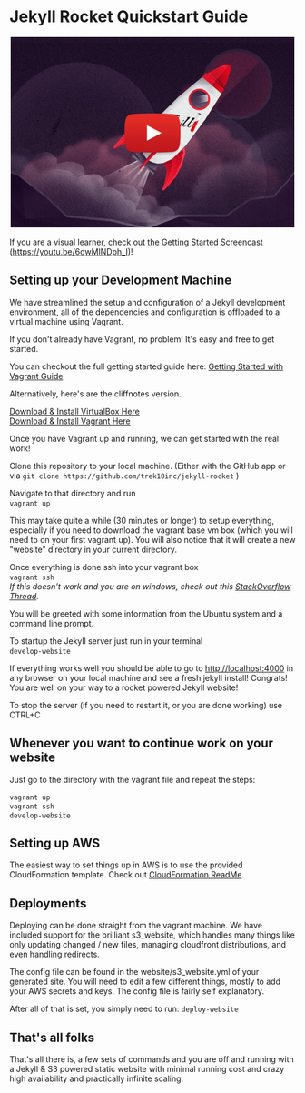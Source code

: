 # Jekyll Rocket Quickstart Guide


<p align="center">
    <a href="https://youtu.be/6dwMlNDph_I" alt="Jekyll Rocket Screencast">
        <img src="screencast_thumbnail.png?raw=true" />
    </a>
</p>

If you are a visual learner, [check out the Getting Started Screencast](https://youtu.be/6dwMlNDph_I) (https://youtu.be/6dwMlNDph_I)! 

## Setting up your Development Machine

We have streamlined the setup and configuration of a Jekyll development environment, all of the dependencies and configuration is offloaded to a virtual machine using Vagrant.

If you don't already have Vagrant, no problem! It's easy and free to get started.

You can checkout the full getting started guide here: [Getting Started with Vagrant Guide](https://docs.vagrantup.com/v2/getting-started/index.html)  

Alternatively, here's are the cliffnotes version.  

[Download & Install VirtualBox Here](https://www.virtualbox.org/wiki/Downloads)  
[Download & Install Vagrant Here](https://www.vagrantup.com/downloads.html)

Once you have Vagrant up and running, we can get started with the real work!

Clone this repository to your local machine. (Either with the GitHub app or via `git clone https://github.com/trek10inc/jekyll-rocket` )

Navigate to that directory and run  
`vagrant up`

This may take quite a while (30 minutes or longer) to setup everything, especially if you need to download the vagrant base vm box (which you will need to on your first vagrant up). You will also notice that it will create a new "website" directory in your current directory.

Once everything is done ssh into your vagrant box  
`vagrant ssh`  
*If this doesn't work and you are on windows, check out this [StackOverflow Thread](https://stackoverflow.com/questions/9885108/ssh-to-vagrant-box-in-windows).*


You will be greeted with some information from the Ubuntu system and a command line prompt.

To startup the Jekyll server just run in your terminal  
`develop-website`

If everything works well you should be able to go to [http://localhost:4000](http://localhost:4000) in any browser on your local machine and see a fresh jekyll install! Congrats! You are well on your way to a rocket powered Jekyll website!

To stop the server (if you need to restart it, or you are done working) use CTRL+C

## Whenever you want to continue work on your website

Just go to the directory with the vagrant file and repeat the steps:

```
vagrant up
vagrant ssh
develop-website
```

## Setting up AWS 

The easiest way to set things up in AWS is to use the provided CloudFormation template.
Check out [CloudFormation ReadMe](../master/cloudformation-readme.md).

## Deployments

Deploying can be done straight from the vagrant machine. We have included support for the brilliant s3_website, which handles many things like only updating changed / new files, managing cloudfront distributions, and even handling redirects.

The config file can be found in the website/s3_website.yml of your generated site.
You will need to edit a few different things, mostly to add your AWS secrets and keys. The config file is fairly self explanatory.

After all of that is set, you simply need to run:
`deploy-website`


## That's all folks

That's all there is, a few sets of commands and you are off and running with a Jekyll & S3 powered static website with minimal running cost and crazy high availability and practically infinite scaling.
